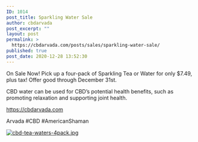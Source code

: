 ```yaml
---
ID: 1014
post_title: Sparkling Water Sale
author: cbdarvada
post_excerpt: ""
layout: post
permalink: >
  https://cbdarvada.com/posts/sales/sparkling-water-sale/
published: true
post_date: 2020-12-28 13:52:30
---
```

On Sale Now!
Pick up a four-pack of Sparkling Tea or Water for only $7.49, plus tax!
Offer good through December 31st.

CBD water can be used for CBD’s potential health benefits, such as promoting relaxation and supporting joint health.

<a href="https://cbdarvada.com">https://cbdarvada.com</a>

Arvada #CBD #AmericanShaman<span>&nbsp;</span>

<a href="https://cbdarvada.com/wp-content/uploads/2020/12/1609188494118.jpg" title="cbd-tea-waters-4pack.jpg"><img src="https://cbdarvada.com/wp-content/uploads/2020/12/1609188494118.jpg" alt="cbd-tea-waters-4pack.jpg" title="cbd-tea-waters-4pack.jpg"></a>